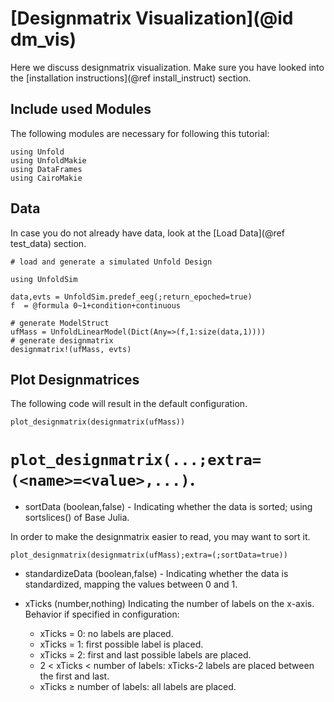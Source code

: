 # [Designmatrix Visualization](@id dm_vis)

Here we discuss designmatrix visualization. 
Make sure you have looked into the [installation instructions](@ref install_instruct) section. 

## Include used Modules
The following modules are necessary for following this tutorial:
```@example main
using Unfold
using UnfoldMakie
using DataFrames
using CairoMakie
```

## Data
In case you do not already have data, look at the [Load Data](@ref test_data) section. 
```@example main
# load and generate a simulated Unfold Design

using UnfoldSim

data,evts = UnfoldSim.predef_eeg(;return_epoched=true)
f  = @formula 0~1+condition+continuous

# generate ModelStruct
ufMass = UnfoldLinearModel(Dict(Any=>(f,1:size(data,1)))) 
# generate designmatrix
designmatrix!(ufMass, evts)
```


## Plot Designmatrices

The following code will result in the default configuration. 
```@example main
plot_designmatrix(designmatrix(ufMass))
```

# `plot_designmatrix(...;extra=(<name>=<value>,...)`.

- sortData (boolean,false)  - Indicating whether the data is sorted; using sortslices() of Base Julia. 


In order to make the designmatrix easier to read, you may want to sort it.
```
plot_designmatrix(designmatrix(ufMass);extra=(;sortData=true))
```

- standardizeData (boolean,false) - Indicating whether the data is standardized, mapping the values between 0 and 1. 


- xTicks (number,nothing)
Indicating the number of labels on the x-axis. Behavior if specified in configuration:
    - xTicks = 0: no labels are placed.
    - xTicks = 1: first possible label is placed.
    - xTicks = 2: first and last possible labels are placed.
    - 2 < xTicks < number of labels: xTicks-2 labels are placed between the first and last.
    - xTicks ≥ number of labels: all labels are placed.